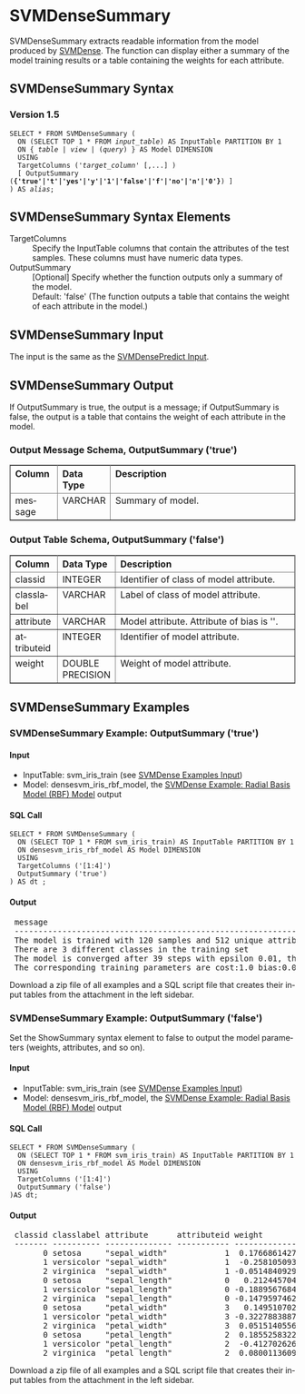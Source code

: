 <html><head></head><body><div class="nested0" aria-labelledby="ariaid-title1" topicindex="1" topicid="tbs1507909904503" id="tbs1507909904503"><h1 class="title topictitle1" id="ariaid-title1">SVMDenseSummary</h1><div class="body conbody">
<p class="p">SVMDenseSummary extracts readable information from the model produced by <a href="woa1558534159035.md#vle1507911662600">SVMDense</a>. The function can display either a summary of the model training results or a table containing the weights for each attribute.</p></div><div class="topic reference nested1" aria-labelledby="ariaid-title2" topicindex="2" topicid="zij1507909939265" xml:lang="en-us" lang="en-us" id="zij1507909939265">
<h2 class="title topictitle2" id="ariaid-title2">SVMDenseSummary Syntax</h2><div class="body refbody"><div class="section" id="zij1507909939265__section_N1000E_N1000C_N10001">
<h3 class="title sectiontitle">Version 1.5</h3><pre class="pre codeblock" xml:space="preserve"><code>SELECT * FROM SVMDenseSummary (
  ON (SELECT TOP 1 * FROM <var class="keyword varname">input_table</var>) AS InputTable PARTITION BY 1
  <span>ON { <var class="keyword varname">table</var> | <var class="keyword varname">view</var> | (<var class="keyword varname">query</var>) }</span> AS Model DIMENSION
  USING
  TargetColumns ('<var class="keyword varname">target_column</var>' [,...] )
  [ OutputSummary (<span><b>{'true'|'t'|'yes'|'y'|'1'|'false'|'f'|'no'|'n'|'0'}</b></span>) ]
) AS <var class="keyword varname">alias</var>;</code></pre></div></div></div><div class="topic reference nested1" aria-labelledby="ariaid-title3" topicindex="3" topicid="pgw1507909943600" xml:lang="en-us" lang="en-us" id="pgw1507909943600">
<h2 class="title topictitle2" id="ariaid-title3">SVMDenseSummary Syntax Elements</h2><div class="body refbody"><div class="section" id="pgw1507909943600__section_N10011_N1000E_N10001"><dl class="dl parml"><dt class="dt pt dlterm">TargetColumns</dt><dd class="dd pd">Specify the InputTable columns that contain the attributes of the test samples. These columns must have numeric data types.</dd><dt class="dt pt dlterm">OutputSummary</dt><dd class="dd pd">[Optional] Specify whether the function outputs only a summary of the model.</dd><dd class="dd pd ddexpand">Default: 'false' (The function outputs a table that contains the weight of each attribute in the model.)</dd></dl></div></div></div><div class="topic reference nested1" aria-labelledby="ariaid-title4" topicindex="4" topicid="bho1507909948496" xml:lang="en-us" lang="en-us" id="bho1507909948496">
<h2 class="title topictitle2" id="ariaid-title4">SVMDenseSummary Input</h2><div class="body refbody"><div class="section" id="bho1507909948496__section_N10011_N1000E_N10001">
<p class="p">The input is the same as the <a href="vxh1558534233309.md#hqk1507910720992">SVMDensePredict Input</a>.</p></div></div></div><div class="topic reference nested1" aria-labelledby="ariaid-title5" topicindex="5" topicid="aqf1507909952900" xml:lang="en-us" lang="en-us" id="aqf1507909952900">
<h2 class="title topictitle2" id="ariaid-title5">SVMDenseSummary Output</h2><div class="body refbody"><div class="section" id="aqf1507909952900__section_N1000E_N1000C_N10001">
<p class="p">If OutputSummary is true, the output is a message; if OutputSummary is false, the output is a table that contains the weight of each attribute in the model.</p></div><div class="section" id="aqf1507909952900__section_jzl_h2x_xcb">
<h3 class="title sectiontitle">Output Message Schema, OutputSummary ('true')</h3><div class="tablenoborder"><table cellpadding="4" cellspacing="0" summary="" id="aqf1507909952900__table_N10014_N1000E_N1000C_N10001" class="table" frame="border" border="1" rules="all"><div class="caption"></div><colgroup span="1"><col style="width:16.666666666666664%" span="1"></col><col style="width:16.666666666666664%" span="1"></col><col style="width:66.66666666666666%" span="1"></col></colgroup><thead class="thead" style="text-align:left;"><tr class="row"><th class="entry nocellnorowborder" style="vertical-align:top;" id="d204162e157" rowspan="1" colspan="1">Column</th><th class="entry nocellnorowborder" style="vertical-align:top;" id="d204162e159" rowspan="1" colspan="1">Data Type</th><th class="entry cell-norowborder" style="vertical-align:top;" id="d204162e161" rowspan="1" colspan="1">Description</th></tr></thead><tbody class="tbody"><tr class="row"><td class="entry row-nocellborder" style="vertical-align:top;" headers="d204162e157" rowspan="1" colspan="1">message</td><td class="entry row-nocellborder" style="vertical-align:top;" headers="d204162e159" rowspan="1" colspan="1">VARCHAR</td><td class="entry cellrowborder" style="vertical-align:top;" headers="d204162e161" rowspan="1" colspan="1">Summary of model.</td></tr></tbody></table></div></div><div class="section" id="aqf1507909952900__section_fk1_j2x_xcb">
<h3 class="title sectiontitle">Output Table Schema, OutputSummary ('false')</h3><div class="tablenoborder"><table cellpadding="4" cellspacing="0" summary="" id="aqf1507909952900__table_N10049_N1000E_N1000C_N10001" class="table" frame="border" border="1" rules="all"><div class="caption"></div><colgroup span="1"><col style="width:16.666666666666664%" span="1"></col><col style="width:16.666666666666664%" span="1"></col><col style="width:66.66666666666666%" span="1"></col></colgroup><thead class="thead" style="text-align:left;"><tr class="row"><th class="entry nocellnorowborder" style="vertical-align:top;" id="d204162e181" rowspan="1" colspan="1">Column</th><th class="entry nocellnorowborder" style="vertical-align:top;" id="d204162e183" rowspan="1" colspan="1">Data Type</th><th class="entry cell-norowborder" style="vertical-align:top;" id="d204162e185" rowspan="1" colspan="1">Description</th></tr></thead><tbody class="tbody"><tr class="row"><td class="entry nocellnorowborder" style="vertical-align:top;" headers="d204162e181" rowspan="1" colspan="1">classid</td><td class="entry nocellnorowborder" style="vertical-align:top;" headers="d204162e183" rowspan="1" colspan="1">INTEGER</td><td class="entry cell-norowborder" style="vertical-align:top;" headers="d204162e185" rowspan="1" colspan="1">Identifier of class of model attribute.</td></tr><tr class="row"><td class="entry nocellnorowborder" style="vertical-align:top;" headers="d204162e181" rowspan="1" colspan="1">classlabel</td><td class="entry nocellnorowborder" style="vertical-align:top;" headers="d204162e183" rowspan="1" colspan="1">VARCHAR</td><td class="entry cell-norowborder" style="vertical-align:top;" headers="d204162e185" rowspan="1" colspan="1">Label of class of model attribute.</td></tr><tr class="row"><td class="entry nocellnorowborder" style="vertical-align:top;" headers="d204162e181" rowspan="1" colspan="1">attribute</td><td class="entry nocellnorowborder" style="vertical-align:top;" headers="d204162e183" rowspan="1" colspan="1">VARCHAR</td><td class="entry cell-norowborder" style="vertical-align:top;" headers="d204162e185" rowspan="1" colspan="1">Model attribute. Attribute of bias is '<bias>'.</td></tr><tr class="row"><td class="entry nocellnorowborder" style="vertical-align:top;" headers="d204162e181" rowspan="1" colspan="1">attributeid</td><td class="entry nocellnorowborder" style="vertical-align:top;" headers="d204162e183" rowspan="1" colspan="1">INTEGER</td><td class="entry cell-norowborder" style="vertical-align:top;" headers="d204162e185" rowspan="1" colspan="1">Identifier of model attribute.</td></tr><tr class="row"><td class="entry row-nocellborder" style="vertical-align:top;" headers="d204162e181" rowspan="1" colspan="1">weight</td><td class="entry row-nocellborder" style="vertical-align:top;" headers="d204162e183" rowspan="1" colspan="1">DOUBLE PRECISION</td><td class="entry cellrowborder" style="vertical-align:top;" headers="d204162e185" rowspan="1" colspan="1">Weight of model attribute.</td></tr></tbody></table></div></div></div></div><div class="topic concept nested1" aria-labelledby="ariaid-title6" topicindex="6" topicid="cif1510778404582" xml:lang="en-us" lang="en-us" id="cif1510778404582">
<h2 class="title topictitle2" id="ariaid-title6">SVMDenseSummary Examples</h2><div class="topic reference nested2" aria-labelledby="ariaid-title7" topicindex="7" topicid="jua1512143191258" xml:lang="en-us" lang="en-us" id="jua1512143191258">
<h3 class="title topictitle3" id="ariaid-title7">SVMDenseSummary Example: OutputSummary ('true')</h3><div class="body refbody"><div class="section" id="jua1512143191258__section_eyw_f1f_pdb">
<h4 class="title sectiontitle">Input</h4>
<ul class="ul" id="jua1512143191258__ul_yvq_shg_ndb">
<li class="li">InputTable: svm_iris_train (see <a href="woa1558534159035.md#ycv1507911826384">SVMDense Examples Input</a>)</li>
<li class="li">Model: densesvm_iris_rbf_model, the <a href="woa1558534159035.md#bwh1524504406947">SVMDense Example: Radial Basis Model (RBF) Model</a> output</li></ul></div><div class="section" id="jua1512143191258__section_amj_g1f_pdb">
<h4 class="title sectiontitle">SQL Call</h4><pre class="pre codeblock" xml:space="preserve"><code>SELECT * FROM SVMDenseSummary (
  ON (SELECT TOP 1 * FROM svm_iris_train) AS InputTable PARTITION BY 1
  ON densesvm_iris_rbf_model AS Model DIMENSION
  USING
  TargetColumns ('[1:4]')
  OutputSummary ('true')
) AS dt ;
</code></pre></div><div class="section" id="jua1512143191258__section_vxt_g1f_pdb">
<h4 class="title sectiontitle">Output</h4><pre class="pre screen" xml:space="preserve"> message                                                                                                                                    
 ------------------------------------------------------------------------------------------------------------------------------------------ 
 The model is trained with 120 samples and 512 unique attributes with hash projection                                                      
 There are 3 different classes in the training set                                                                                         
 The model is converged after 39 steps with epsilon 0.01, the average value of the loss function for the training set is 15.280333289700877
 The corresponding training parameters are cost:1.0 bias:0.0</pre>
<p class="p">Download a zip file of all examples and a SQL script file that creates their input tables from the attachment in the left sidebar.</p></div></div></div><div class="topic reference nested2" aria-labelledby="ariaid-title8" topicindex="8" topicid="gnl1512143160146" xml:lang="en-us" lang="en-us" id="gnl1512143160146">
<h3 class="title topictitle3" id="ariaid-title8">SVMDenseSummary Example: OutputSummary ('false')</h3><div class="body refbody"><div class="section" id="gnl1512143160146__section_n3g_p3g_ndb">
<p class="p">Set the ShowSummary syntax element to false to output the model parameters (weights, attributes, and so on).</p></div><div class="section" id="gnl1512143160146__section_eyw_f1f_pdb">
<h4 class="title sectiontitle">Input</h4>
<ul class="ul" id="gnl1512143160146__ul_yvq_shg_ndb">
<li class="li">InputTable: svm_iris_train (see <a href="woa1558534159035.md#ycv1507911826384">SVMDense Examples Input</a>)</li>
<li class="li">Model: densesvm_iris_rbf_model, the <a href="woa1558534159035.md#bwh1524504406947">SVMDense Example: Radial Basis Model (RBF) Model</a> output</li></ul></div><div class="section" id="gnl1512143160146__section_amj_g1f_pdb">
<h4 class="title sectiontitle">SQL Call</h4><pre class="pre codeblock" xml:space="preserve"><code>SELECT * FROM SVMDenseSummary (
  ON (SELECT TOP 1 * FROM svm_iris_train) AS InputTable PARTITION BY 1
  ON densesvm_iris_rbf_model AS Model DIMENSION
  USING
  TargetColumns ('[1:4]')
  OutputSummary ('false')
)AS dt;
</code></pre></div><div class="section" id="gnl1512143160146__section_vxt_g1f_pdb">
<h4 class="title sectiontitle">Output</h4><pre class="pre screen" xml:space="preserve"> classid classlabel attribute      attributeid weight               
 ------- ---------- -------------- ----------- -------------------- 
       0 setosa     "sepal_width"            1  0.17668614274598424
       1 versicolor "sepal_width"            1  -0.2581050936190464
       2 virginica  "sepal_width"            1 -0.05148409297039791
       0 setosa     "sepal_length"           0   0.2124457045066159
       1 versicolor "sepal_length"           0 -0.18895676841065615
       2 virginica  "sepal_length"           0 -0.14795974623093944
       0 setosa     "petal_width"            3   0.1495107028305408
       1 versicolor "petal_width"            3 -0.32278838874104604
       2 virginica  "petal_width"            3  0.05151405569228511
       0 setosa     "petal_length"           2  0.18552583229853534
       1 versicolor "petal_length"           2  -0.4127026264766183
       2 virginica  "petal_length"           2  0.08001136090545642</pre>
<p class="p">Download a zip file of all examples and a SQL script file that creates their input tables from the attachment in the left sidebar.</p></div></div></div></div></div></body></html>
